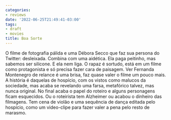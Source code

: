 ```yaml
---
categories:
- reviews
date: '2022-06-25T21:49:41-03:00'
tags:
- draft
- movies
title: Boa Sorte
---
```


O filme de fotografia pálida e uma Débora Secco que faz sua persona do Twitter: desleixada. Combina com uma aidética. Ela paga peitinho, mas sabemos ser silicone. E ela nem liga. O rapaz é sortudo, está em um filme como protagonista e só precisa fazer cara de paisagem. Ver Fernanda Montenegro de relance é uma brisa, faz quase valer o filme um pouco mais. A história é daquelas de hospício, com os vistos como malucos da sociedade, mas acaba se revelando uma farsa, metafórico talvez, mas nunca original. No final acaba o papel do roteiro e alguns personagens ficam esquecidos. Ou o roteirista tem Alzheimer ou acabou o dinheiro das filmagens. Tem cena de violão e uma sequência de dança editada pelo hospício, como um video-clipe para fazer valer a pena pelo resto de marasmo.
